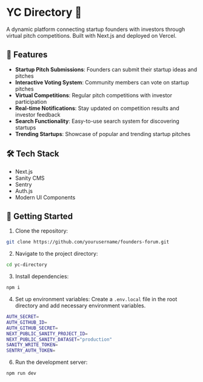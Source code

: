 # YC Directory 🚀

A dynamic platform connecting startup founders with investors through virtual pitch competitions. Built with Next.js and deployed on Vercel.

## 🌟 Features

- **Startup Pitch Submissions**: Founders can submit their startup ideas and pitches
- **Interactive Voting System**: Community members can vote on startup pitches
- **Virtual Competitions**: Regular pitch competitions with investor participation
- **Real-time Notifications**: Stay updated on competition results and investor feedback
- **Search Functionality**: Easy-to-use search system for discovering startups
- **Trending Startups**: Showcase of popular and trending startup pitches

## 🛠️ Tech Stack

- Next.js
- Sanity CMS
- Sentry
- Auth.js
- Modern UI Components

## 🚀 Getting Started

1. Clone the repository:
```bash
git clone https://github.com/yourusername/founders-forum.git
```

2. Navigate to the project directory:
```bash
cd yc-directory
```

3. Install dependencies:
```bash
npm i
```
   
4. Set up environment variables:
Create a `.env.local` file in the root directory and add necessary environment variables.
```bash
AUTH_SECRET=
AUTH_GITHUB_ID=
AUTH_GITHUB_SECRET=
NEXT_PUBLIC_SANITY_PROJECT_ID=
NEXT_PUBLIC_SANITY_DATASET="production"
SANITY_WRITE_TOKEN=
SENTRY_AUTH_TOKEN=
```

6. Run the development server:
```bash
npm run dev
```









